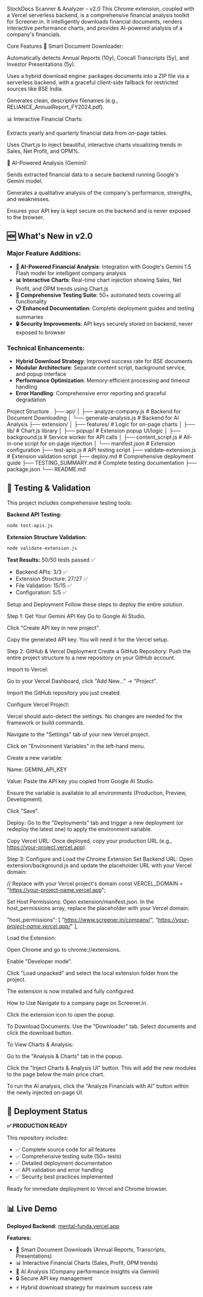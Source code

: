 StockDocs Scanner & Analyzer - v2.0
This Chrome extension, coupled with a Vercel serverless backend, is a comprehensive financial analysis toolkit for Screener.in. It intelligently downloads financial documents, renders interactive performance charts, and provides AI-powered analysis of a company's financials.

Core Features
📄 Smart Document Downloader:

Automatically detects Annual Reports (10y), Concall Transcripts (5y), and Investor Presentations (5y).

Uses a hybrid download engine: packages documents into a ZIP file via a serverless backend, with a graceful client-side fallback for restricted sources like BSE India.

Generates clean, descriptive filenames (e.g., RELIANCE_AnnualReport_FY2024.pdf).

📊 Interactive Financial Charts:

Extracts yearly and quarterly financial data from on-page tables.

Uses Chart.js to inject beautiful, interactive charts visualizing trends in Sales, Net Profit, and OPM%.

🤖 AI-Powered Analysis (Gemini):

Sends extracted financial data to a secure backend running Google's Gemini model.

Generates a qualitative analysis of the company's performance, strengths, and weaknesses.

Ensures your API key is kept secure on the backend and is never exposed to the browser.

## 🆕 What's New in v2.0

### Major Feature Additions:
- **🤖 AI-Powered Financial Analysis**: Integration with Google's Gemini 1.5 Flash model for intelligent company analysis
- **📊 Interactive Charts**: Real-time chart injection showing Sales, Net Profit, and OPM trends using Chart.js
- **🔧 Comprehensive Testing Suite**: 50+ automated tests covering all functionality
- **📋 Enhanced Documentation**: Complete deployment guides and testing summaries
- **🔒 Security Improvements**: API keys securely stored on backend, never exposed to browser

### Technical Enhancements:
- **Hybrid Download Strategy**: Improved success rate for BSE documents
- **Modular Architecture**: Separate content script, background service, and popup interface
- **Performance Optimization**: Memory-efficient processing and timeout handling
- **Error Handling**: Comprehensive error reporting and graceful degradation

Project Structure
.
├── api/
│   ├── analyze-company.js     # Backend for Document Downloading
│   └── generate-analysis.js   # Backend for AI Analysis
├── extension/
│   ├── features/              # Logic for on-page charts
│   ├── lib/                   # Chart.js library
│   ├── popup/                 # Extension popup UI/logic
│   ├── background.js          # Service worker for API calls
│   ├── content_script.js      # All-in-one script for on-page injection
│   └── manifest.json          # Extension configuration
├── test-apis.js               # API testing script
├── validate-extension.js      # Extension validation script
├── deploy.md                  # Comprehensive deployment guide
├── TESTING_SUMMARY.md         # Complete testing documentation
├── package.json
└── README.md

## 🧪 Testing & Validation

This project includes comprehensive testing tools:

**Backend API Testing:**
```bash
node test-apis.js
```

**Extension Structure Validation:**
```bash
node validate-extension.js
```

**Test Results:** 50/50 tests passed ✅
- Backend APIs: 3/3 ✅
- Extension Structure: 27/27 ✅
- File Validation: 15/15 ✅
- Configuration: 5/5 ✅

Setup and Deployment
Follow these steps to deploy the entire solution.

Step 1: Get Your Gemini API Key
Go to Google AI Studio.

Click "Create API key in new project".

Copy the generated API key. You will need it for the Vercel setup.

Step 2: GitHub & Vercel Deployment
Create a GitHub Repository: Push the entire project structure to a new repository on your GitHub account.

Import to Vercel:

Go to your Vercel Dashboard, click "Add New..." -> "Project".

Import the GitHub repository you just created.

Configure Vercel Project:

Vercel should auto-detect the settings. No changes are needed for the framework or build commands.

Navigate to the "Settings" tab of your new Vercel project.

Click on "Environment Variables" in the left-hand menu.

Create a new variable:

Name: GEMINI_API_KEY

Value: Paste the API key you copied from Google AI Studio.

Ensure the variable is available to all environments (Production, Preview, Development).

Click "Save".

Deploy: Go to the "Deployments" tab and trigger a new deployment (or redeploy the latest one) to apply the environment variable.

Copy Vercel URL: Once deployed, copy your production URL (e.g., https://your-project.vercel.app).

Step 3: Configure and Load the Chrome Extension
Set Backend URL: Open extension/background.js and update the placeholder URL with your Vercel domain:

// Replace with your Vercel project's domain
const VERCEL_DOMAIN = "https://your-project-name.vercel.app";

Set Host Permissions: Open extension/manifest.json. In the host_permissions array, replace the placeholder with your Vercel domain:

"host_permissions": [
  "https://www.screener.in/company/*",
  "https://your-project-name.vercel.app/*"
],

Load the Extension:

Open Chrome and go to chrome://extensions.

Enable "Developer mode".

Click "Load unpacked" and select the local extension folder from the project.

The extension is now installed and fully configured.

How to Use
Navigate to a company page on Screener.in.

Click the extension icon to open the popup.

To Download Documents: Use the "Downloader" tab. Select documents and click the download button.

To View Charts & Analysis:

Go to the "Analysis & Charts" tab in the popup.

Click the "Inject Charts & Analysis UI" button. This will add the new modules to the page below the main price chart.

To run the AI analysis, click the "Analyze Financials with AI" button within the newly injected on-page UI.

## 🚀 Deployment Status

**✅ PRODUCTION READY**

This repository includes:
- ✅ Complete source code for all features
- ✅ Comprehensive testing suite (50+ tests)
- ✅ Detailed deployment documentation
- ✅ API validation and error handling
- ✅ Security best practices implemented

Ready for immediate deployment to Vercel and Chrome browser.

## 📊 Live Demo

**Deployed Backend:** [mental-funda.vercel.app](https://mental-funda.vercel.app)

**Features:**
- 📄 Smart Document Downloads (Annual Reports, Transcripts, Presentations)
- 📊 Interactive Financial Charts (Sales, Profit, OPM trends)
- 🤖 AI Analysis (Company performance insights via Gemini)
- 🔒 Secure API key management
- ⚡ Hybrid download strategy for maximum success rate